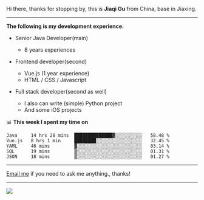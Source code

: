 Hi there, thanks for stopping by, this is **Jiaqi Gu** from China, base in Jiaxing.

---

**The following is my development experience.**

- Senior Java Developer(main)
  - 8 years experiences

- Frontend developer(second)
  - Vue.js (1 year experience)
  - HTML / CSS / Javascript
  
- Full stack developer(second as well)
  - I also can write (simple) Python project
  - And some iOS projects

📊 **This week I spent my time on**
<!--START_SECTION:waka-->
```text
Java     14 hrs 28 mins  ██████████████▓░░░░░░░░░░   58.48 % 
Vue.js   8 hrs 1 min     ████████░░░░░░░░░░░░░░░░░   32.45 % 
YAML     46 mins         ▓░░░░░░░░░░░░░░░░░░░░░░░░   03.14 % 
SQL      19 mins         ▒░░░░░░░░░░░░░░░░░░░░░░░░   01.31 % 
JSON     18 mins         ▒░░░░░░░░░░░░░░░░░░░░░░░░   01.27 % 
```
<!--END_SECTION:waka-->

---

[Email me](mailto:droidqw@gmail.com?subject=Hiring_from_GitHub) if you need to ask me anything., thanks!

---

![]( https://visitor-badge.glitch.me/badge?page_id=githubgujiaqi)
